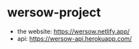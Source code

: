 # wersow-project

- the website: https://wersow.netlify.app/
- api: https://wersow-api.herokuapp.com/
